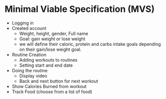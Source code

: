 # Minimal Viable Specification (MVS)

- Logging in 
- Created account
    - Weight, height, gender, Full name
    - Goal: gain weight or lose weight
    - we will define their caloric, protein and carbs intake goals depending on their gain/lose weight goal. 
- Routine Creation
    - Adding workouts to routines 
    - Setting start and end date
- Doing the routine
    - Display video
    - Back and next button for next workout
- Show Calories Burned from workout 
- Track Food (choose from a list of food)
